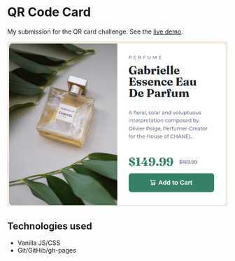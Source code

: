 # QR Code Card

My submission for the QR card challenge. See the [live demo](https://gdc-fcc.github.io/fem/product-preview/).

![](https://github.com/gdc-fcc/fem/blob/main/product-preview/images/screenshot.png)

## Technologies used

- Vanilla JS/CSS
- Git/GitHib/gh-pages
